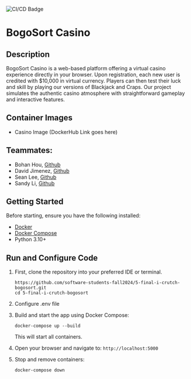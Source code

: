 ![CI/CD Badge](https://github.com/software-students-fall2024/5-final-i-crutch-bogosort/actions/workflows/cicd.yaml/badge.svg)

# BogoSort Casino

## Description

BogoSort Casino is a web-based platform offering a virtual casino experience directly in your browser. Upon registration, each new user is credited with $10,000 in virtual currency. Players can then test their luck and skill by playing our versions of Blackjack and Craps. Our project simulates the authentic casino atmosphere with straightforward gameplay and interactive features.

## Container Images

- Casino Image (DockerHub Link goes here)

## Teammates:

- Bohan Hou, [Github](https://github.com/bowohan)
- David Jimenez, [Github](https://github.com/drj8812)
- Sean Lee, [Github](https://github.com/jseanlee)
- Sandy Li, [Github](https://github.com/vernairesl)

## Getting Started
Before starting, ensure you have the following installed:
- [Docker](https://www.docker.com/products/docker-desktop/)
- [Docker Compose](https://docs.docker.com/compose/install/)
- Python 3.10+

## Run and Configure Code
   
1. First, clone the repository into your preferred IDE or terminal.
   ```
   https://github.com/software-students-fall2024/5-final-i-crutch-bogosort.git
   cd 5-final-i-crutch-bogosort
   ```
2. Configure .env file
3. Build and start the app using Docker Compose:
   ```
   docker-compose up --build
   ```
   This will start all containers.
4. Open your browser and navigate to: ```http://localhost:5000```
   
5. Stop and remove containers:
   ```
   docker-compose down
   ```
